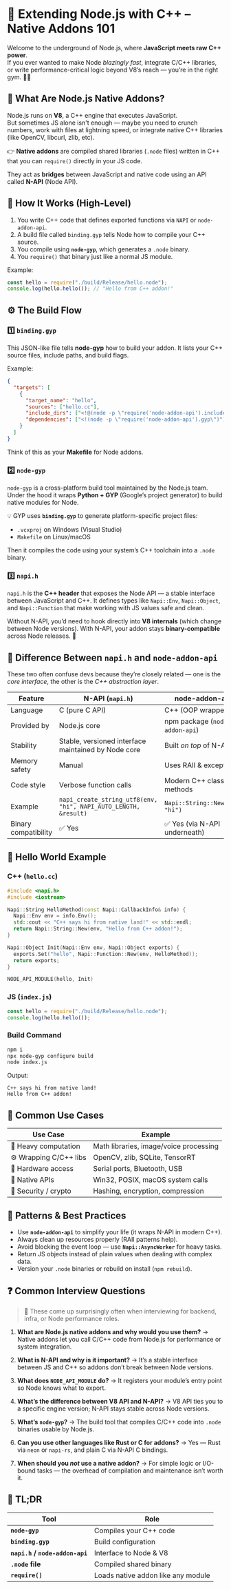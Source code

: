# 🧩 Extending Node.js with C++ – Native Addons 101

Welcome to the underground of Node.js, where **JavaScript meets raw C++ power**.  
If you ever wanted to make Node _blazingly fast_, integrate C/C++ libraries, or write performance-critical logic beyond V8’s reach — you’re in the right gym. 🏋️‍♂️

## 🚀 What Are Node.js Native Addons?

Node.js runs on **V8**, a C++ engine that executes JavaScript.  
But sometimes JS alone isn't enough — maybe you need to crunch numbers, work with files at lightning speed, or integrate native C++ libraries (like OpenCV, libcurl, zlib, etc).

👉 **Native addons** are compiled shared libraries (`.node` files) written in C++ that you can `require()` directly in your JS code.

They act as **bridges** between JavaScript and native code using an API called **N-API** (Node API).

## 🧠 How It Works (High-Level)

1. You write C++ code that defines exported functions via `NAPI` or `node-addon-api`.
2. A build file called `binding.gyp` tells Node how to compile your C++ source.
3. You compile using **`node-gyp`**, which generates a `.node` binary.
4. You `require()` that binary just like a normal JS module.

Example:

```js
const hello = require("./build/Release/hello.node");
console.log(hello.hello()); // "Hello from C++ addon!"
```

## ⚙️ The Build Flow

### 1️⃣ `binding.gyp`

This JSON-like file tells **node-gyp** how to build your addon.
It lists your C++ source files, include paths, and build flags.

Example:

```json
{
  "targets": [
    {
      "target_name": "hello",
      "sources": ["hello.cc"],
      "include_dirs": ["<!@(node -p \"require('node-addon-api').include\")"],
      "dependencies": ["<!(node -p \"require('node-addon-api').gyp\")"]
    }
  ]
}
```

Think of this as your **Makefile** for Node addons.

### 2️⃣ `node-gyp`

`node-gyp` is a cross-platform build tool maintained by the Node.js team.
Under the hood it wraps **Python + GYP** (Google’s project generator) to build native modules for Node.

💡 GYP uses **`binding.gyp`** to generate platform-specific project files:

- `.vcxproj` on Windows (Visual Studio)
- `Makefile` on Linux/macOS

Then it compiles the code using your system’s C++ toolchain into a `.node` binary.

### 3️⃣ `napi.h`

`napi.h` is the **C++ header** that exposes the Node API — a stable interface between JavaScript and C++.
It defines types like `Napi::Env`, `Napi::Object`, and `Napi::Function` that make working with JS values safe and clean.

Without N-API, you’d need to hook directly into **V8 internals** (which change between Node versions).
With N-API, your addon stays **binary-compatible** across Node releases. 🧱

## 🧠 Difference Between `napi.h` and `node-addon-api`

These two often confuse devs because they’re closely related — one is the _core interface_, the other is the _C++ abstraction layer_.

| Feature              | **N-API (`napi.h`)**                                            | **node-addon-api**             |
| -------------------- | --------------------------------------------------------------- | ------------------------------ |
| Language             | C (pure C API)                                                  | C++ (OOP wrapper)              |
| Provided by          | Node.js core                                                    | npm package (`node-addon-api`) |
| Stability            | Stable, versioned interface maintained by Node core             | Built _on top_ of N-API        |
| Memory safety        | Manual                                                          | Uses RAII & exceptions         |
| Code style           | Verbose function calls                                          | Modern C++ classes & methods   |
| Example              | `napi_create_string_utf8(env, "hi", NAPI_AUTO_LENGTH, &result)` | `Napi::String::New(env, "hi")` |
| Binary compatibility | ✅ Yes                                                          | ✅ Yes (via N-API underneath)  |

## 👋 Hello World Example

### C++ (`hello.cc`)

```cpp
#include <napi.h>
#include <iostream>

Napi::String HelloMethod(const Napi::CallbackInfo& info) {
  Napi::Env env = info.Env();
  std::cout << "C++ says hi from native land!" << std::endl;
  return Napi::String::New(env, "Hello from C++ addon!");
}

Napi::Object Init(Napi::Env env, Napi::Object exports) {
  exports.Set("hello", Napi::Function::New(env, HelloMethod));
  return exports;
}

NODE_API_MODULE(hello, Init)
```

### JS (`index.js`)

```js
const hello = require("./build/Release/hello.node");
console.log(hello.hello());
```

### Build Command

```bash
npm i
npx node-gyp configure build
node index.js
```

Output:

```
C++ says hi from native land!
Hello from C++ addon!
```

## 💼 Common Use Cases

| Use Case               | Example                                |
| ---------------------- | -------------------------------------- |
| 🧮 Heavy computation   | Math libraries, image/voice processing |
| ⚙️ Wrapping C/C++ libs | OpenCV, zlib, SQLite, TensorRT         |
| 🔌 Hardware access     | Serial ports, Bluetooth, USB           |
| 💬 Native APIs         | Win32, POSIX, macOS system calls       |
| 🧠 Security / crypto   | Hashing, encryption, compression       |

## 🧩 Patterns & Best Practices

- Use **`node-addon-api`** to simplify your life (it wraps N-API in modern C++).
- Always clean up resources properly (RAII patterns help).
- Avoid blocking the event loop — use **`Napi::AsyncWorker`** for heavy tasks.
- Return JS objects instead of plain values when dealing with complex data.
- Version your `.node` binaries or rebuild on install (`npm rebuild`).

## ❓ Common Interview Questions

> 🧠 These come up surprisingly often when interviewing for backend, infra, or Node performance roles.

1. **What are Node.js native addons and why would you use them?**
   → Native addons let you call C/C++ code from Node.js for performance or system integration.

2. **What is N-API and why is it important?**
   → It’s a stable interface between JS and C++ so addons don’t break between Node versions.

3. **What does `NODE_API_MODULE` do?**
   → It registers your module’s entry point so Node knows what to export.

4. **What’s the difference between V8 API and N-API?**
   → V8 API ties you to a specific engine version; N-API stays stable across Node versions.

5. **What’s `node-gyp`?**
   → The build tool that compiles C/C++ code into `.node` binaries usable by Node.js.

6. **Can you use other languages like Rust or C for addons?**
   → Yes — Rust via `neon` or `napi-rs`, and plain C via N-API C bindings.

7. **When should you _not_ use a native addon?**
   → For simple logic or I/O-bound tasks — the overhead of compilation and maintenance isn’t worth it.

## 🏁 TL;DR

| Tool                            | Role                               |
| ------------------------------- | ---------------------------------- |
| **`node-gyp`**                  | Compiles your C++ code             |
| **`binding.gyp`**               | Build configuration                |
| **`napi.h` / `node-addon-api`** | Interface to Node & V8             |
| **`.node` file**                | Compiled shared binary             |
| **`require()`**                 | Loads native addon like any module |

```

```
